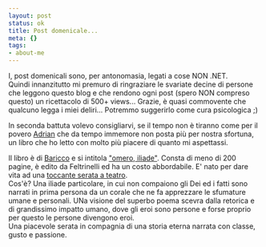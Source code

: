 ```yaml
--- 
layout: post
status: ok
title: Post domenicale...
meta: {}
tags: 
- about-me
---
```

 I, post domenicali sono, per antonomasia, legati a cose NON .NET.  
 Quindi innanzitutto mi premuro di ringraziare le svariate decine di persone che leggono questo blog e che rendono ogni post (spero NON compreso questo) un ricettacolo di 500+ views... Grazie, è quasi commovente che qualcuno legga i miei deliri... Potremmo suggerirlo come cura psicologica ;)  
  
 In seconda battuta volevo consigliarvi, se il tempo non è tiranno come per il povero <a title="il Blog di Adrian Florea" href="http://blogs.ugidotnet.org/adrian">Adrian</a> che da tempo immemore non posta più per nostra sfortuna, un libro che ho letto con molto più piacere di quanto mi aspettassi.  
  
 Il libro è di <a href="http://www.oceanomare/">Baricco</a> e si intitola <a href="http://www.feltrinelli.it/SchedaLibro?id_volume=5000292">"omero, iliade"</a>. Consta di meno di 200 pagine, è edito da Feltrinelli ed ha un costo abbordabile. E' nato per dare vita ad una <a href="http://www.raccontodelliliade.it/">toccante serata a teatro</a>.  
 Cos'è? Una iliade particolare, in cui non compaiono gli Dei ed i fatti sono narrati in prima persona da un corale che ne fa apprezzare le sfumature umane e personali. UNa visione del superbo poema scevra dalla retorica e di grandissimo impatto umano, dove gli eroi sono persone e forse proprio per questo le persone divengono eroi.  
 Una piacevole serata in compagnia di una storia eterna narrata con classe, gusto e passione.
